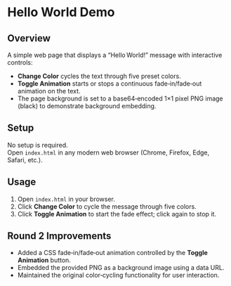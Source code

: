 # Hello World Demo

## Overview
A simple web page that displays a “Hello World!” message with interactive controls:
- **Change Color** cycles the text through five preset colors.
- **Toggle Animation** starts or stops a continuous fade‑in/fade‑out animation on the text.
- The page background is set to a base64‑encoded 1×1 pixel PNG image (black) to demonstrate background embedding.

## Setup
No setup is required.  
Open `index.html` in any modern web browser (Chrome, Firefox, Edge, Safari, etc.).

## Usage
1. Open `index.html` in your browser.  
2. Click **Change Color** to cycle the message through five colors.  
3. Click **Toggle Animation** to start the fade effect; click again to stop it.

## Round 2 Improvements
- Added a CSS fade‑in/fade‑out animation controlled by the **Toggle Animation** button.  
- Embedded the provided PNG as a background image using a data URL.  
- Maintained the original color‑cycling functionality for user interaction.